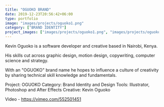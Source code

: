 ```yaml
---
title: "OGUOKO BRAND"
date: 2019-12-23T20:56:42+06:00
type: portfolio
image: "images/projects/oguoko1.png"
category: ["BRAND IDENTITY"]
project_images: ["images/projects/oguoko1.png", "images/projects/oguoko2.png", "images/projects/oguoko3.png", "images/projects/oguoko4.png", "images/projects/oguoko5.png", "images/projects/oguoko6.png", "images/projects/oguoko7.png"]
---
```


Kevin Oguoko is a software developer and creative based in Nairobi, Kenya.

His skills cut across graphic design, motion design, copywriting, computer science and strategy.

With an "OGUOKO" brand name he hopes to influence a culture of creativity by sharing technical skill knowledge and fundamentals.

Project: OGUOKO
Category: Brand Identity and Design
Tools: Illustrator, Photoshop and After Effects
Creative: Kevin Oguoko


Video - https://vimeo.com/552501451




